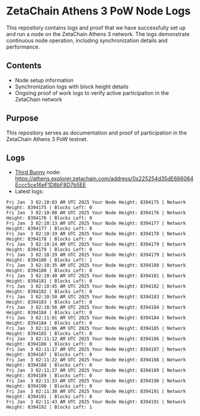# ZetaChain Athens 3 PoW Node Logs
This repository contains logs and proof that we have successfully set up and run a node on the ZetaChain Athens 3 network. The logs demonstrate continuous node operation, including synchronization details and performance.

## Contents
- Node setup information
- Synchronization logs with block height details
- Ongoing proof of work logs to verify active participation in the ZetaChain network

## Purpose
This repository serves as documentation and proof of participation in the ZetaChain Athens 3 PoW testnet.

## Logs

- [Third Bunny](https://thirdbunny.xyz/) node: https://athens.explorer.zetachain.com/address/0x225254d35dE666064Eccc5ce16eF1D8bF8D7b5EE
- Latest logs:
```
Fri Jan  3 02:10:03 AM UTC 2025 Your Node Height: 8394175 | Network Height: 8394175 | Blocks Left: 0
Fri Jan  3 02:10:08 AM UTC 2025 Your Node Height: 8394176 | Network Height: 8394176 | Blocks Left: 0
Fri Jan  3 02:10:13 AM UTC 2025 Your Node Height: 8394177 | Network Height: 8394177 | Blocks Left: 0
Fri Jan  3 02:10:19 AM UTC 2025 Your Node Height: 8394178 | Network Height: 8394178 | Blocks Left: 0
Fri Jan  3 02:10:24 AM UTC 2025 Your Node Height: 8394179 | Network Height: 8394179 | Blocks Left: 0
Fri Jan  3 02:10:29 AM UTC 2025 Your Node Height: 8394179 | Network Height: 8394180 | Blocks Left: 1
Fri Jan  3 02:10:35 AM UTC 2025 Your Node Height: 8394180 | Network Height: 8394180 | Blocks Left: 0
Fri Jan  3 02:10:40 AM UTC 2025 Your Node Height: 8394181 | Network Height: 8394181 | Blocks Left: 0
Fri Jan  3 02:10:45 AM UTC 2025 Your Node Height: 8394182 | Network Height: 8394182 | Blocks Left: 0
Fri Jan  3 02:10:50 AM UTC 2025 Your Node Height: 8394183 | Network Height: 8394183 | Blocks Left: 0
Fri Jan  3 02:10:56 AM UTC 2025 Your Node Height: 8394184 | Network Height: 8394184 | Blocks Left: 0
Fri Jan  3 02:11:01 AM UTC 2025 Your Node Height: 8394184 | Network Height: 8394184 | Blocks Left: 0
Fri Jan  3 02:11:06 AM UTC 2025 Your Node Height: 8394185 | Network Height: 8394185 | Blocks Left: 0
Fri Jan  3 02:11:12 AM UTC 2025 Your Node Height: 8394186 | Network Height: 8394186 | Blocks Left: 0
Fri Jan  3 02:11:17 AM UTC 2025 Your Node Height: 8394187 | Network Height: 8394187 | Blocks Left: 0
Fri Jan  3 02:11:22 AM UTC 2025 Your Node Height: 8394188 | Network Height: 8394188 | Blocks Left: 0
Fri Jan  3 02:11:27 AM UTC 2025 Your Node Height: 8394189 | Network Height: 8394189 | Blocks Left: 0
Fri Jan  3 02:11:33 AM UTC 2025 Your Node Height: 8394190 | Network Height: 8394190 | Blocks Left: 0
Fri Jan  3 02:11:38 AM UTC 2025 Your Node Height: 8394191 | Network Height: 8394191 | Blocks Left: 0
Fri Jan  3 02:11:43 AM UTC 2025 Your Node Height: 8394191 | Network Height: 8394192 | Blocks Left: 1
```
